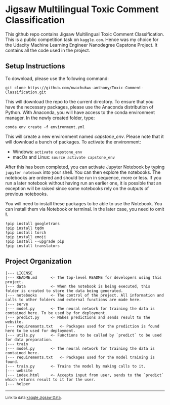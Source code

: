 Jigsaw Multilingual Toxic Comment Classification
==============================

This github repo contains Jigsaw Multilingual Toxic Comment Classification. This is a public competition task on `kaggle.com`. Hence was my choice for the Udacity Machine Learning Engineer Nanodegree Capstone Project. It contains all the code used in the project.

Setup Instructions
-------------
To download, please use the following command:
```
git clone https://github.com/nwachukwu-anthony/Toxic-Comment-Classification.git
```

This will download the repo to the current directory. To ensure that you have the necessary packages, please use the Anaconda distribution of Python. With Anaconda, you will have access to the conda environment manager. In the newly created folder, type:
```
conda env create -f environment.yml
```

This will create a new environment named _capstone_env_. Please note that it will download a bunch of packages. To activate the environment:
*  Windows: ```activate capstone_env```
*  macOs and Linux: ```source activate capstone_env```

After this has been completed, you can activate Jupyter Notebook by typing ```jupyter notebook``` into your shell. You can then explore the notebooks. The notebooks are ordered and should be run in sequence, more or less. If you run a later notebook without having run an earlier one, it is possible that an exception will be raised since some notebooks rely on the outputs of previous notebooks.

You will need to install these packages to be able to use the Notebook. You can install them via Notebook or terminal. In the later case, you need to omit **!**.

`!pip install googletrans`  
`!pip install tqdm`  
`!pip install torch`  
`!pip install emoji`  
`!pip install --upgrade pip`  
`!pip install translators`


Project Organization
------------

    |--- LICENSE
    |--- README.md		<- The top-level README for developers using this project.
    |--- data			<- When the notebook is being executed, this folder is created to store the data being generated.
    |--- notebooks		<- The control of the project. All information and calls to other folders and external functions are made here.
    |--- serve
	|--- model.py		<- The neural network for training the data is contained here. To be used by for deployment.
	|--- predict.py		<- Makes predictions and sends result to the website.
	|--- requiremants.txt	<- Packages used for the prediction is found here to be used for deployment.
	|--- utils.py		<- Functions to be called by `predict` to be used for data preparation.
    |--- train
	|--- model.py		<- The neural network for training the data is contained here.
	|--- requirements.txt	<- Packages used for the model training is found.
	|--- train.py		<- Trains the model by making calls to it.
    |--- website
	|--- index.html		<- Accepts input from user, sends to the `predict` which returns result to it for the user.
    |--- helper


--------

<p><small>Link to data <a target="_blank" href="https://www.kaggle.com/c/jigsaw-multilingual-toxic-comment-classification/">kaggle Jigsaw Data</a>.</small></p>
